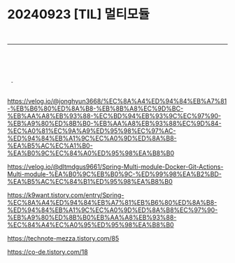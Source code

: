 # 20240923 [TIL] 멀티모듈  

<br>

---
<br>
<br>
<br>

```
 - 
 
```

https://velog.io/@jonghyun3668/%EC%8A%A4%ED%94%84%EB%A7%81-%EB%B6%80%ED%8A%B8-%EB%8B%A8%EC%9D%BC-%EB%AA%A8%EB%93%88-%EC%BD%94%EB%93%9C%EC%97%90-%EB%A9%80%ED%8B%B0-%EB%AA%A8%EB%93%88%EC%9D%84-%EC%A0%81%EC%9A%A9%ED%95%98%EC%97%AC-%ED%94%84%EB%A1%9C%EC%A0%9D%ED%8A%B8-%EA%B5%AC%EC%A1%B0-%EA%B0%9C%EC%84%A0%ED%95%98%EA%B8%B0

https://velog.io/@dltmdgus9661/Spring-Multi-module-Docker-Git-Actions-Multi-module-%EA%B0%9C%EB%B0%9C-%ED%99%98%EA%B2%BD-%EA%B5%AC%EC%84%B1%ED%95%98%EA%B8%B0

https://k9want.tistory.com/entry/Spring-%EC%8A%A4%ED%94%84%EB%A7%81%EB%B6%80%ED%8A%B8-%ED%94%84%EB%A1%9C%EC%A0%9D%ED%8A%B8%EC%97%90-%EB%A9%80%ED%8B%B0%EB%AA%A8%EB%93%88-%EC%84%A4%EC%A0%95%ED%95%98%EA%B8%B0

https://technote-mezza.tistory.com/85

https://co-de.tistory.com/18